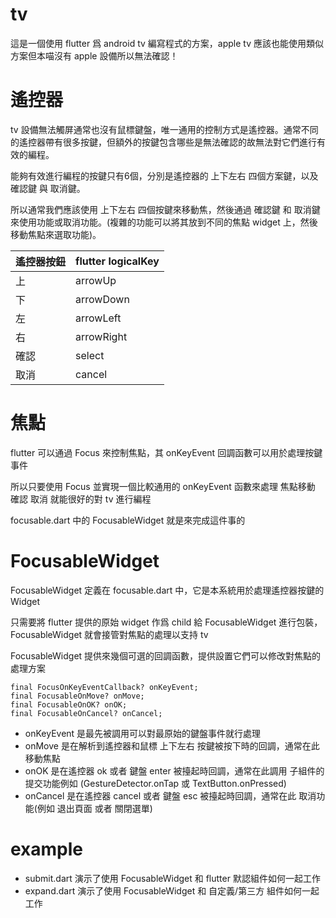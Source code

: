 # tv

這是一個使用 flutter 爲 android tv 編寫程式的方案，apple tv
應該也能使用類似方案但本喵沒有 apple 設備所以無法確認！

# 遙控器

tv
設備無法觸屏通常也沒有鼠標鍵盤，唯一通用的控制方式是遙控器。通常不同的遙控器帶有很多按鍵，但額外的按鍵包含哪些是無法確認的故無法對它們進行有效的編程。

能夠有效進行編程的按鍵只有6個，分別是遙控器的 上下左右 四個方案鍵，以及 確認鍵
與 取消鍵。

所以通常我們應該使用 上下左右 四個按鍵來移動焦，然後通過 確認鍵 和 取消鍵
來使用功能或取消功能。(複雜的功能可以將其放到不同的焦點 widget
上，然後移動焦點來選取功能)。

| 遙控器按鈕 | flutter logicalKey |
| ---------- | ------------------ |
| 上         | arrowUp            |
| 下         | arrowDown          |
| 左         | arrowLeft          |
| 右         | arrowRight         |
| 確認       | select             |
| 取消       | cancel             |

# 焦點

flutter 可以通過 Focus 來控制焦點，其 onKeyEvent 回調函數可以用於處理按鍵事件

所以只要使用 Focus 並實現一個比較通用的 onKeyEvent 函數來處理 焦點移動 確認 取消
就能很好的對 tv 進行編程

focusable.dart 中的 FocusableWidget 就是來完成這件事的

# FocusableWidget

FocusableWidget 定義在 focusable.dart 中，它是本系統用於處理遙控器按鍵的 Widget

只需要將 flutter 提供的原始 widget 作爲 child 給 FocusableWidget
進行包裝，FocusableWidget 就會接管對焦點的處理以支持 tv

FocusableWidget 提供來幾個可選的回調函數，提供設置它們可以修改對焦點的處理方案

```
final FocusOnKeyEventCallback? onKeyEvent;
final FocusableOnMove? onMove;
final FocusableOnOK? onOK;
final FocusableOnCancel? onCancel;
```

- onKeyEvent 是最先被調用可以對最原始的鍵盤事件就行處理
- onMove 是在解析到遙控器和鼠標 上下左右 按鍵被按下時的回調，通常在此移動焦點
- onOK 是在遙控器 ok 或者 鍵盤 enter 被擡起時回調，通常在此調用 子組件的
  提交功能例如 (GestureDetector.onTap 或 TextButton.onPressed)
- onCancel 是在遙控器 cancel 或者 鍵盤 esc 被擡起時回調，通常在此 取消功能(例如
  退出頁面 或者 關閉選單)

# example

- submit.dart 演示了使用 FocusableWidget 和 flutter 默認組件如何一起工作
- expand.dart 演示了使用 FocusableWidget 和 自定義/第三方 組件如何一起工作
